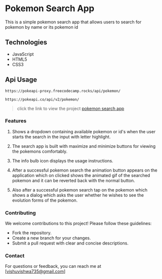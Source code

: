# Pokemon Search App
This is a simple pokemon search app that allows users to search for pokemon by name or its pokemon id 
## Technologies
- JavaScript
- HTML5
- CSS3

## Api Usage
`https://pokeapi-proxy.freecodecamp.rocks/api/pokemon/`

`https://pokeapi.co/api/v2/pokemon/`

> click the link to view the project [pokemon search app](https://vishwa-radhya.github.io/pokedex/)

### Features
1. Shows a dropdown containing available pokemon or id's when the user starts the search in the input with letter highlight.
   
2. The search app is built with maximize and minimize buttons for viewing the pokemons comfortably.

3. The info bulb icon displays the usage instructions.
   
4. After a successful pokemon search the animation button appears on the application which on clicked shows the animated gif of the searched pokemon and it can be reverted back with the normal button.

5. Also after a successful pokemon search tap on the pokemon which shows a dialog which asks the user whether he wishes to see the evolution forms of the pokemon.

### Contributing

We welcome contributions to this project! Please follow these guidelines:

- Fork the repository.
- Create a new branch for your changes.
- Submit a pull request with clear and concise descriptions.

### Contact

For questions or feedback, you can reach me at [vishuvishwa735@gmail.com]